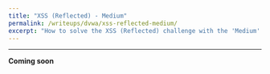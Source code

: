 ```yaml
---
title: "XSS (Reflected) - Medium"
permalink: /writeups/dvwa/xss-reflected-medium/
excerpt: "How to solve the XSS (Reflected) challenge with the 'Medium' setting."
---
```


---
**Coming soon**